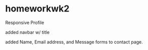 # homeworkwk2
Responsive Profile

added navbar w/ title

added Name, Email address, and Message forms to contact page.
